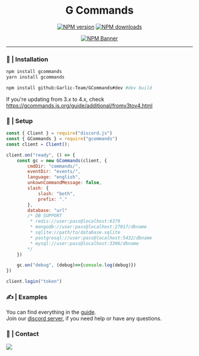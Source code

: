 <div align="center">
    <h1>G Commands</h1>
  <p>
    <a href="https://www.npmjs.com/package/gcommands"><img src="https://img.shields.io/npm/v/gcommands?maxAge=3600" alt="NPM version" /></a>
    <a href="https://www.npmjs.com/package/gcommands"><img src="https://img.shields.io/npm/dt/gcommands?maxAge=3600" alt="NPM downloads" /></a>
  </p>
  <p>
    <a href="https://www.npmjs.com/package/gcommands"><img src="https://nodei.co/npm/gcommands.png?downloads=true&stars=true" alt="NPM Banner"></a>
  </p>
</div>

---

### 📂 | Installation
```sh
npm install gcommands
yarn install gcommands

npm install github:Garlic-Team/GCommands#dev #dev build
```

If you're updating from 3.x to 4.x, check https://gcommands.js.org/guide/additional/fromv3tov4.html

### 📜 | Setup
```js
const { Client } = require("discord.js")
const { GCommands } = require("gcommands")
const client = Client();

client.on("ready", () => {
    const gc = new GCommands(client, {
        cmdDir: "commands/",
        eventDir: "events/",
        language: "english",
        unkownCommandMessage: false,
        slash: {
            slash: "both",
            prefix: "."
        },
        database: "url"
        /* DB SUPPORT
         * redis://user:pass@localhost:6379
         * mongodb://user:pass@localhost:27017/dbname
         * sqlite://path/to/database.sqlite
         * postgresql://user:pass@localhost:5432/dbname
         * mysql://user:pass@localhost:3306/dbname
        */
    })

    gc.on("debug", (debug)=>{console.log(debug)})
})

client.login("token")
```

### ✍ | Examples
You can find everything in the [guide](https://gcommands.js.org).<br>
Join our [discord server](https://discord.gg/AjKJSBbGm2), if you need help or have any questions.

### 👥 | Contact
<a href="https://discord.gg/AjKJSBbGm2"><img src="https://discord.com/api/guilds/833628077556367411/widget.png?style=banner1"></a>